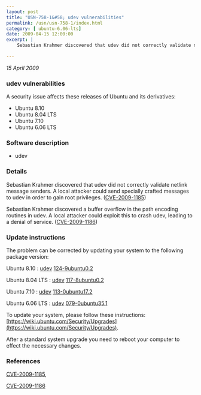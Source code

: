```yaml
---
layout: post
title: "USN-758-1&#58; udev vulnerabilities"
permalink: /usn/usn-758-1/index.html
category: [ ubuntu-6.06-lts]
date: 2009-04-15 12:00:00
excerpt: |
    Sebastian Krahmer discovered that udev did not correctly validate netlink message senders.  A local attacker could send specially crafted messages to udev in order to gain root privileges. ([CVE-2009-1185](http://people.ubuntu.com/~ubuntu-security/cve/CVE-2009-1185))
    
--- 
```

 
 

*15 April 2009*

### udev vulnerabilities

A security issue affects these releases of Ubuntu and its derivatives:

* Ubuntu 8.10
* Ubuntu 8.04 LTS
* Ubuntu 7.10
* Ubuntu 6.06 LTS

### Software description

* udev 

### Details

Sebastian Krahmer discovered that udev did not correctly validate netlink message senders. A local attacker could send specially crafted messages to udev in order to gain root privileges. ([CVE-2009-1185](http://people.ubuntu.com/~ubuntu-security/cve/CVE-2009-1185))

Sebastian Krahmer discovered a buffer overflow in the path encoding routines in udev. A local attacker could exploit this to crash udev, leading to a denial of service. ([CVE-2009-1186](http://people.ubuntu.com/~ubuntu-security/cve/CVE-2009-1186)) 

### Update instructions

The problem can be corrected by updating your system to the following package version:

Ubuntu 8.10
 : [udev](https://launchpad.net/ubuntu/+source/udev) <span> [124-9ubuntu0.2](https://launchpad.net/ubuntu/+source/udev/124-9ubuntu0.2) </span> 

Ubuntu 8.04 LTS
 : [udev](https://launchpad.net/ubuntu/+source/udev) <span> [117-8ubuntu0.2](https://launchpad.net/ubuntu/+source/udev/117-8ubuntu0.2) </span> 

Ubuntu 7.10
 : [udev](https://launchpad.net/ubuntu/+source/udev) <span> [113-0ubuntu17.2](https://launchpad.net/ubuntu/+source/udev/113-0ubuntu17.2) </span> 

Ubuntu 6.06 LTS
 : [udev](https://launchpad.net/ubuntu/+source/udev) <span> [079-0ubuntu35.1](https://launchpad.net/ubuntu/+source/udev/079-0ubuntu35.1) </span> 

To update your system, please follow these instructions: [https://wiki.ubuntu.com/Security/Upgrades](https://wiki.ubuntu.com/Security/Upgrades).

After a standard system upgrade you need to reboot your computer to effect the necessary changes. 

### References

 
 [CVE-2009-1185](http://people.ubuntu.com/~ubuntu-security/cve/CVE-2009-1185), 

 [CVE-2009-1186](http://people.ubuntu.com/~ubuntu-security/cve/CVE-2009-1186)
 

